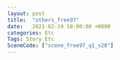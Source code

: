 ```yaml
---
layout: post
title:  "others_free97"
date:   2021-02-19 18:00:00 +0000
categories: Etc
Tags: Story Etc
SceneCode: ["scene_free97_q1_s20"]
---
```

